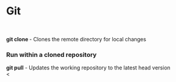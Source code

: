 
<h1>Git</h1></br>

<b>git clone <url></b> - Clones the remote directory for local changes</br>

<h3>Run within a cloned repository</h3>
<b>git pull</b> - Updates the working repository to the latest head version</br> 
<

